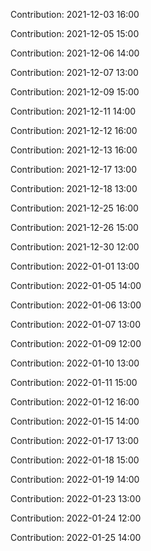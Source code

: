 Contribution: 2021-12-03 16:00

Contribution: 2021-12-05 15:00

Contribution: 2021-12-06 14:00

Contribution: 2021-12-07 13:00

Contribution: 2021-12-09 15:00

Contribution: 2021-12-11 14:00

Contribution: 2021-12-12 16:00

Contribution: 2021-12-13 16:00

Contribution: 2021-12-17 13:00

Contribution: 2021-12-18 13:00

Contribution: 2021-12-25 16:00

Contribution: 2021-12-26 15:00

Contribution: 2021-12-30 12:00

Contribution: 2022-01-01 13:00

Contribution: 2022-01-05 14:00

Contribution: 2022-01-06 13:00

Contribution: 2022-01-07 13:00

Contribution: 2022-01-09 12:00

Contribution: 2022-01-10 13:00

Contribution: 2022-01-11 15:00

Contribution: 2022-01-12 16:00

Contribution: 2022-01-15 14:00

Contribution: 2022-01-17 13:00

Contribution: 2022-01-18 15:00

Contribution: 2022-01-19 14:00

Contribution: 2022-01-23 13:00

Contribution: 2022-01-24 12:00

Contribution: 2022-01-25 14:00

